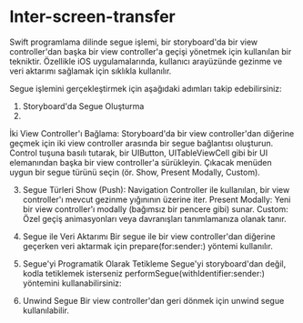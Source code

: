 # Inter-screen-transfer
Swift programlama dilinde segue işlemi, bir storyboard'da bir view controller'dan başka bir view controller'a geçişi yönetmek için kullanılan bir tekniktir. Özellikle iOS uygulamalarında, kullanıcı arayüzünde gezinme ve veri aktarımı sağlamak için sıklıkla kullanılır.

Segue işlemini gerçekleştirmek için aşağıdaki adımları takip edebilirsiniz:

1. Storyboard'da Segue Oluşturma
2. 
İki View Controller'ı Bağlama:
Storyboard'da bir view controller'dan diğerine geçmek için iki view controller arasında bir segue bağlantısı oluşturun.
Control tuşuna basılı tutarak, bir UIButton, UITableViewCell gibi bir UI elemanından başka bir view controller'a sürükleyin.
Çıkacak menüden uygun bir segue türünü seçin (ör. Show, Present Modally, Custom).

3. Segue Türleri
Show (Push): Navigation Controller ile kullanılan, bir view controller'ı mevcut gezinme yığınının üzerine iter.
Present Modally: Yeni bir view controller'ı modally (bağımsız bir pencere gibi) sunar.
Custom: Özel geçiş animasyonları veya davranışları tanımlamanıza olanak tanır.

4. Segue ile Veri Aktarımı
Bir segue ile bir view controller'dan diğerine geçerken veri aktarmak için prepare(for:sender:) yöntemi kullanılır.

5. Segue'yi Programatik Olarak Tetikleme
Segue'yi storyboard'dan değil, kodla tetiklemek isterseniz performSegue(withIdentifier:sender:) yöntemini kullanabilirsiniz:

6. Unwind Segue
Bir view controller'dan geri dönmek için unwind segue kullanılabilir.
